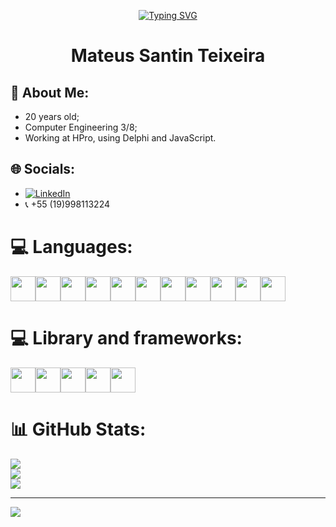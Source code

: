 <p align="center">
  <a href="https://git.io/typing-svg">
    <img src="https://readme-typing-svg.demolab.com?font=Fira+Code&size=34&pause=1000&color=F70202&center=true&vCenter=true&width=435&lines=Welcome+to+my+profile;Dev+full+stack" alt="Typing SVG">
  </a>
</p>

<h1 align="center">
  Mateus Santin Teixeira
</h1>

## 💫 About Me:
- 20 years old;
- Computer Engineering 3/8;
- Working at HPro, using Delphi and JavaScript.

## 🌐 Socials:
- [![LinkedIn](https://img.shields.io/badge/LinkedIn-%230077B5.svg?logo=linkedin&logoColor=white)](https://www.linkedin.com/in/mateus-santin-33b837266/)<br>
- &#128222; +55 (19)998113224

# 💻 Languages:
<div style="display: flex;">
  <img src="https://cdn.jsdelivr.net/gh/devicons/devicon/icons/nodejs/nodejs-original.svg" height="40px" width="40px">
  <img src="https://cdn.jsdelivr.net/gh/devicons/devicon/icons/javascript/javascript-original.svg" height="40px" width="40px">
  <img src="https://cdn.jsdelivr.net/gh/devicons/devicon@latest/icons/typescript/typescript-original.svg" height="40px" width="40px">
  <img src="https://user-images.githubusercontent.com/3423282/123477765-e4013700-d5d4-11eb-876c-de9aab52153b.png" height="40px" width="40px">
  <img src="https://cdn.jsdelivr.net/gh/devicons/devicon/icons/python/python-original.svg" height="40px" width="40px">
  <img src="https://cdn.jsdelivr.net/gh/devicons/devicon@latest/icons/java/java-plain.svg" height="40px" width="40px"/>
  <img src="https://cdn.jsdelivr.net/gh/devicons/devicon@latest/icons/mysql/mysql-original-wordmark.svg" height="40px" width="40px">
  <img src="https://cdn.jsdelivr.net/gh/devicons/devicon/icons/git/git-original.svg" height="40px" width="40px">
  <img src="https://cdn.jsdelivr.net/gh/devicons/devicon@latest/icons/github/github-original.svg" height="40px" width="40px"/>
  <img src="https://cdn.jsdelivr.net/gh/devicons/devicon/icons/html5/html5-original.svg" height="40px" width="40px">
  <img src="https://cdn.jsdelivr.net/gh/devicons/devicon/icons/css3/css3-original.svg" height="40px" width="40px">
</div>  

# 💻 Library and frameworks:
<div style="display: flex;">
  <img src="https://cdn.jsdelivr.net/gh/devicons/devicon@latest/icons/express/express-original.svg" height="40px" width="40px">
  <img src="https://cdn.jsdelivr.net/gh/devicons/devicon@latest/icons/handlebars/handlebars-original-wordmark.svg" height="40px" width="40px">
  <img src="https://cdn.jsdelivr.net/gh/devicons/devicon@latest/icons/threejs/threejs-original-wordmark.svg" height="40px" width="40px">
  <img src="https://cdn.jsdelivr.net/gh/devicons/devicon/icons/bootstrap/bootstrap-original.svg" height="40px" width="40px">
  <img src="https://cdn.jsdelivr.net/gh/devicons/devicon/icons/jquery/jquery-original.svg" height="40px" width="40px">
</div>

# 📊 GitHub Stats:
![](https://github-readme-stats.vercel.app/api/top-langs/?username=Santin04&theme=dracula&hide_border=false&include_all_commits=true&count_private=false&layout=compact)<br>
![](https://github-readme-stats.vercel.app/api?username=Santin04&theme=dracula&hide_border=false&include_all_commits=true&count_private=false)<br/>
![](https://github-readme-streak-stats.herokuapp.com/?user=Santin04&theme=dracula&hide_border=false)<br/>

---
[![](https://visitcount.itsvg.in/api?id=Santin04&icon=0&color=3)](https://visitcount.itsvg.in)

<!-- Proudly created with GPRM ( https://gprm.itsvg.in ) -->
